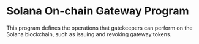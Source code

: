 # Solana On-chain Gateway Program

This program defines the operations that gatekeepers can perform on the Solana blockchain,
such as issuing and revoking gateway tokens.